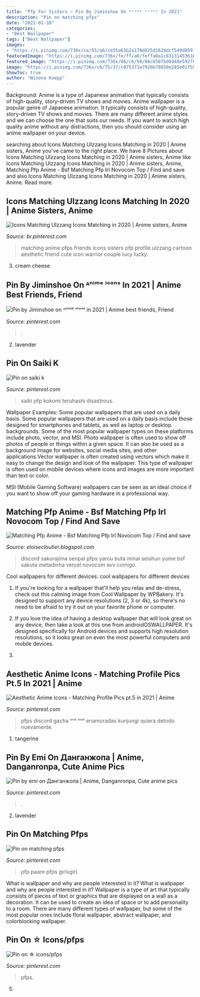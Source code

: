 ```yaml
---
title: "Pfp For Sisters ~ Pin By Jiminshoe On ᴬⁿⁱᵐᵉ ⁱᶜᵒⁿˢ In 2021"
description: "Pin on matching pfps"
date: "2022-01-18"
categories:
- "Best Wallpaper"
tags: ["Best Wallpaper"]
images:
- "https://i.pinimg.com/736x/ce/55/a6/ce55a63b2a170d825d1620dcf549d859.jpg"
featuredImage: "https://i.pinimg.com/736x/fe/ff/a0/feffa0a1c8313145361bc9e285b99142.jpg"
featured_image: "https://i.pinimg.com/736x/66/c6/50/66c6507bd6940e59278857958289784e.jpg"
image: "https://i.pinimg.com/736x/c0/75/37/c075371e7920b78850e285e01f58e5d1.jpg"
ShowToc: true
author: "Winona Koepp"
---
```



Background: Anime is a type of Japanese animation that typically consists of high-quality, story-driven TV shows and movies.
Anime wallpaper is a popular genre of Japanese animation. It typically consists of high-quality, story-driven TV shows and movies. There are many different anime styles and we can choose the one that suits our needs. If you want to watch high quality anime without any distractions, then you should consider using an anime wallpaper on your device.

	

		
searching about Icons Matching Ulzzang Icons Matching in 2020 | Anime sisters, Anime you've came to the right place. We have 8 Pictures about Icons Matching Ulzzang Icons Matching in 2020 | Anime sisters, Anime like Icons Matching Ulzzang Icons Matching in 2020 | Anime sisters, Anime, Matching Pfp Anime - Bsf Matching Pfp Irl Novocom Top / Find and save and also Icons Matching Ulzzang Icons Matching in 2020 | Anime sisters, Anime. Read more:
		
    
## Icons Matching Ulzzang Icons Matching In 2020 | Anime Sisters, Anime

<img loading=lazy src="https://i.pinimg.com/736x/66/c6/50/66c6507bd6940e59278857958289784e.jpg" onerror="this.onerror=null;this.src='https://tse3.mm.bing.net/th?id=OIP.rlcjLeTBx2qGeFG-uX9UlQHaHa&amp;pid=15.1';" alt="Icons Matching Ulzzang Icons Matching in 2020 | Anime sisters, Anime">

_Source: br.pinterest.com_

>matching anime pfps friends icons sisters pfp profile ulzzang cartoon aesthetic friend cute icon warrior couple lucy lucky. 

	

3. cream cheese 

    
## Pin By Jiminshoe On ᴬⁿⁱᵐᵉ ⁱᶜᵒⁿˢ In 2021 | Anime Best Friends, Friend

<img loading=lazy src="https://i.pinimg.com/736x/8e/e3/70/8ee370ca5d41ebbcf3280f465d3d6115.jpg" onerror="this.onerror=null;this.src='https://tse4.mm.bing.net/th?id=OIP.cNiS7iMdReFuRwO8-Wv42QHaHa&amp;pid=15.1';" alt="Pin by Jiminshoe on ᴬⁿⁱᵐᵉ ⁱᶜᵒⁿˢ in 2021 | Anime best friends, Friend">

_Source: pinterest.com_

>. 

	

2. lavender 

    
## Pin On Saiki K

<img loading=lazy src="https://i.pinimg.com/736x/c0/75/37/c075371e7920b78850e285e01f58e5d1.jpg" onerror="this.onerror=null;this.src='https://tse2.mm.bing.net/th?id=OIP.KQae7aepU8h5XBFXpxepKQHaEJ&amp;pid=15.1';" alt="Pin on saiki k">

_Source: pinterest.com_

>saiki pfp kokomi teruhashi disastrous. 

	

Wallpaper Examples: Some popular wallpapers that are used on a daily basis.
Some popular wallpapers that are used on a daily basis include those designed for smartphones and tablets, as well as laptop or desktop backgrounds. Some of the most popular wallpaper types on these platforms include photo, vector, and MSI. 
Photo wallpaper is often used to show off photos of people or things within a given space. It can also be used as a background image for websites, social media sites, and other applications.Vector wallpaper is often created using vectors which make it easy to change the design and look of the wallpaper. This type of wallpaper is often used on mobile devices where icons and images are more important than text or color. 

MSI (Mobile Gaming Software) wallpapers can be seen as an ideal choice if you want to show off your gaming hardware in a professional way.

    
## Matching Pfp Anime - Bsf Matching Pfp Irl Novocom Top / Find And Save

<img loading=lazy src="https://i.pinimg.com/736x/83/df/43/83df4391488681ba992e614ecc5a65db.jpg" onerror="this.onerror=null;this.src='https://tse2.mm.bing.net/th?id=OIP.hY0yveXPqSyS4gUvF_ytGwHaIV&amp;pid=15.1';" alt="Matching Pfp Anime - Bsf Matching Pfp Irl Novocom Top / Find and save">

_Source: eloisecloutier.blogspot.com_

>discord sakurajima senpai pfps yarou buta minai seishun yume bsf sakuta metadinha vercel novocom avv comigo. 

	

Cool wallpapers for different devices:
cool wallpapers for different devices 

1. If you're looking for a wallpaper that'll help you relax and de-stress, check out this calming image from Cool Wallpaper by WPBakery. It's designed to support any device resolutions (2, 3 or 4k), so there's no need to be afraid to try it out on your favorite phone or computer.

2. If you love the idea of having a desktop wallpaper that will look great on any device, then take a look at this one from androidOSWALLPAPER. It's designed specifically for Android devices and supports high resolution resolutions, so it looks great on even the most powerful computers and mobile devices.

3.

    
## Aesthetic Anime Icons - Matching Profile Pics Pt.5 In 2021 | Anime

<img loading=lazy src="https://i.pinimg.com/736x/fe/ff/a0/feffa0a1c8313145361bc9e285b99142.jpg" onerror="this.onerror=null;this.src='https://tse3.mm.bing.net/th?id=OIP.igP7BSk7r_yKbsU6QWQzowHaHZ&amp;pid=15.1';" alt="Aesthetic Anime Icons - Matching Profile Pics pt.5 in 2021 | Anime">

_Source: pinterest.com_

>pfps discord gacha ᵒⁿˢ ᵐᵃᵗ enamoradas kunjungi quiera detodo nuevamente. 

	

1. tangerine 

    
## Pin By Emi On Данганжопа | Anime, Danganronpa, Cute Anime Pics

<img loading=lazy src="https://i.pinimg.com/736x/ce/55/a6/ce55a63b2a170d825d1620dcf549d859.jpg" onerror="this.onerror=null;this.src='https://tse4.mm.bing.net/th?id=OIP.OvjBDkn9ieupkielmT7gRgHaHa&amp;pid=15.1';" alt="Pin by emi on Данганжопа | Anime, Danganronpa, Cute anime pics">

_Source: pinterest.com_

>. 

	

2. lavender 

    
## Pin On Matching Pfps

<img loading=lazy src="https://i.pinimg.com/736x/f5/10/e5/f510e56a5e0ec8a7665a7cc87955c789.jpg" onerror="this.onerror=null;this.src='https://tse3.mm.bing.net/th?id=OIP.9nWHuBCz-3-7BjDpEpcakQAAAA&amp;pid=15.1';" alt="Pin on matching pfps">

_Source: pinterest.com_

>pfp paare pfps girlxgirl. 

	

What is wallpaper and why are people interested in it?
What is wallpaper and why are people interested in it?
Wallpaper is a type of art that typically consists of pieces of text or graphics that are displayed on a wall as a decoration. It can be used to create an idea of space or to add personality to a room. There are many different types of wallpaper, but some of the most popular ones include floral wallpaper, abstract wallpaper, and colorblocking wallpaper.

    
## Pin On ☆ Icons/pfps

<img loading=lazy src="https://i.pinimg.com/736x/03/28/06/0328060f5c74cb061ac024e4d72b73f8.jpg" onerror="this.onerror=null;this.src='https://tse2.mm.bing.net/th?id=OIP.D7vqzhov0So8IY1LzCgovAHaHa&amp;pid=15.1';" alt="Pin on ☆ icons/pfps">

_Source: pinterest.com_

>pfps. 

	

5.

